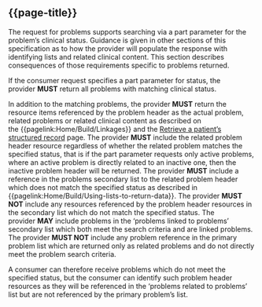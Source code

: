 ## {{page-title}}

The request for problems supports searching via a part parameter for the problem’s clinical status. Guidance is given in other sections of this specification as to how the provider will populate the response with identifying lists and related clinical content. This section describes consequences of those requirements specific to problems returned.

If the consumer request specifies a part parameter for status, the provider **MUST** return all problems with matching clinical status.

In addition to the matching problems, the provider **MUST** return the resource items referenced by the problem header as the actual problem, related problems or related clinical content as described on the {{pagelink:Home/Build/Linkages}} and the [Retrieve a patient’s structured record](https://developer.nhs.uk/apis/gpconnect-1-6-0/accessrecord_structured_development_retrieve_patient_record.html) page. The provider **MUST** include the related problem header resource regardless of whether the related problem matches the specified status, that is if the part parameter requests only active problems, where an active problem is directly related to an inactive one, then the inactive problem header will be returned. The provider **MUST** include a reference in the problems secondary list to the related problem header which does not match the specified status as described in {{pagelink:Home/Build/Using-lists-to-return-data}}. The provider **MUST NOT** include any resources referenced by the problem header resources in the secondary list which do not match the specified status. The provider **MAY** include problems in the ‘problems linked to problems’ secondary list which both meet the search criteria and are linked problems. The provider **MUST NOT** include any problem reference in the primary problem list which are returned only as related problems and do not directly meet the problem search criteria.

A consumer can therefore receive problems which do not meet the specified status, but the consumer can identify such problem header resources as they will be referenced in the ‘problems related to problems’ list but are not referenced by the primary problem’s list.
